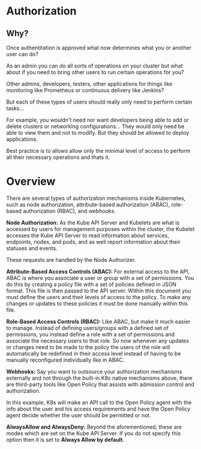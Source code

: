 # Authorization

## Why?

Once authentitation is approved what now determines what you or another user can do?

As an admin you can do all sorts of operations on your cluster but what about if you need to bring other users to run certain operations for you?

Other admins, developers, testers, other applications for things like monitoring like Prometheus or continuous delivery like Jenkins?

But each of these types of users should really only need to perform certain tasks... 

For example, you wouldn't need nor want developers being able to add or delete clusters or networking configurations... They would only need be able to view them and not to modify. But they should be allowed to deploy applications.

Best practice is to allows allow only the minimal level of access to perform all their necessary operations and thats it.

# Overview

There are several types of authorization mechanisms inside Kubernetes, such as node authorization, attribute-based authorization (ABAC), role-based authorization (RBAC), and webhooks.

__Node Authorization:__ As the Kube API Server and Kubelets are what is accessed by users for management purposes within the cluster, the Kubelet accesses the Kube API Server to read information about services, endpoints, nodes, and pods, and as well report information about their statuses and events.

These requests are handled by the Node Authorizer.

__Attribute-Based Access Controls (ABAC):__ For external access to the API, ABAC is where you associate a user or group with a set of permissions. You do this by creating a policy file with a set of policies defined in JSON format. This file is then passed to the API server. Within this document you must define the users and their levels of access to the policy. To make any changes or updates to these policies it must be done manually within this file.

__Role-Based Access Controls (RBAC):__ Like ABAC, but make it much easier to manage. Instead of defining users/groups with a defined set of permissions, you instead define a role with a set of permissions and associate the necessary users to that role. So now whenever any updates or changes need to be made to the policy the users of the role will automatically be redefined in their access level instead of having to be manually reconfigured individually like in ABAC.

__Webhooks:__ Say you want to outsource your authorization mechanisms externally and not through the built-in K8s native mechanisms above, there are third-party tools like Open Policy that assists with admission control and authorization.

In this example, K8s will make an API call to the Open Policy agent with the info about the user and his access requirements and have the Open Policy agent decide whether the user should be permitted or not.

__AlwaysAllow and AlwaysDeny:__ Beyond the aforementioned, these are modes which are set on the Kube API Server. If you do not specify this option then it is set to __Always Allow by default__.